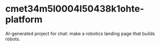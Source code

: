 # cmet34m5l0004l50438k1ohte-platform
AI-generated project for chat: make a robotics landing page that builds robots.

